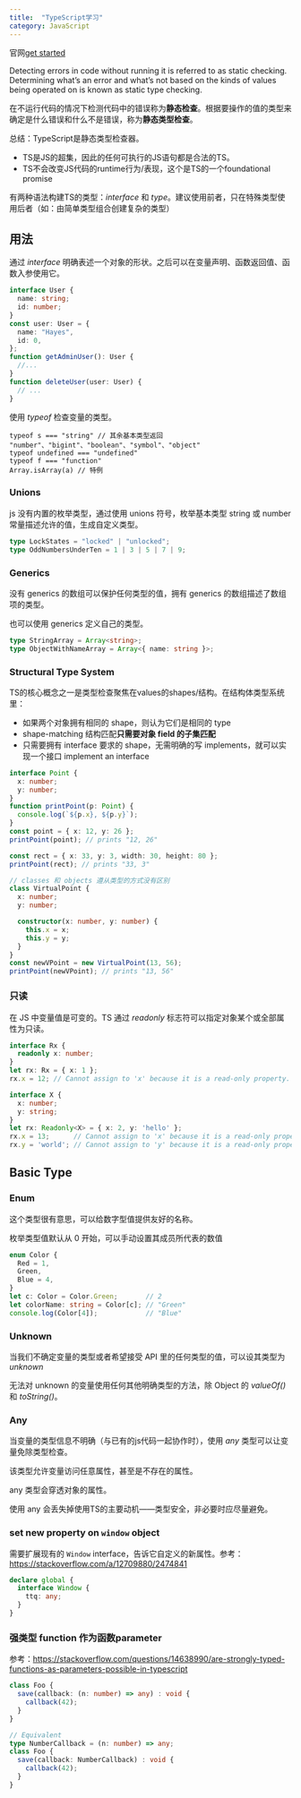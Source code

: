 ```yaml
---
title:  "TypeScript学习"
category: JavaScript
---
```

官网[get started](https://www.typescriptlang.org/docs/handbook/typescript-from-scratch.html)

Detecting errors in code without running it is referred to as static checking. Determining what’s an error and what’s not based on the kinds of values being operated on is known as static type checking.

在不运行代码的情况下检测代码中的错误称为**静态检查**。根据要操作的值的类型来确定是什么错误和什么不是错误，称为**静态类型检查**。

总结：TypeScript是静态类型检查器。

+ TS是JS的超集，因此的任何可执行的JS语句都是合法的TS。
+ TS不会改变JS代码的runtime行为/表现，这个是TS的一个foundational promise

有两种语法构建TS的类型：_interface_ 和 _type_。建议使用前者，只在特殊类型使用后者（如：由简单类型组合创建复杂的类型）

## 用法

通过 _interface_ 明确表述一个对象的形状。之后可以在变量声明、函数返回值、函数入参使用它。

```ts
interface User {
  name: string;
  id: number;
}
const user: User = {
  name: "Hayes",
  id: 0,
};
function getAdminUser(): User {
  //...
}
function deleteUser(user: User) {
  // ...
}
```

使用 _typeof_ 检查变量的类型。

    typeof s === "string" // 其余基本类型返回 "number"、"bigint"、"boolean"、"symbol"、"object"
    typeof undefined === "undefined"
    typeof f === "function"
    Array.isArray(a) // 特例

### Unions

js 没有内置的枚举类型，通过使用 unions 符号，枚举基本类型 string 或 number 常量描述允许的值，生成自定义类型。

```ts
type LockStates = "locked" | "unlocked";
type OddNumbersUnderTen = 1 | 3 | 5 | 7 | 9;
```

### Generics

没有 generics 的数组可以保护任何类型的值，拥有 generics 的数组描述了数组项的类型。

也可以使用 generics 定义自己的类型。

```ts
type StringArray = Array<string>;
type ObjectWithNameArray = Array<{ name: string }>;
```

### Structural Type System

TS的核心概念之一是类型检查聚焦在values的shapes/结构。在结构体类型系统里：

+ 如果两个对象拥有相同的 shape，则认为它们是相同的 type
+ shape-matching 结构匹配**只需要对象 field 的子集匹配**
+ 只需要拥有 interface 要求的 shape，无需明确的写 implements，就可以实现一个接口 implement an interface

```ts
interface Point {
  x: number;
  y: number;
}
function printPoint(p: Point) {
  console.log(`${p.x}, ${p.y}`);
}
const point = { x: 12, y: 26 };
printPoint(point); // prints "12, 26"

const rect = { x: 33, y: 3, width: 30, height: 80 };
printPoint(rect); // prints "33, 3"

// classes 和 objects 遵从类型的方式没有区别
class VirtualPoint {
  x: number;
  y: number;

  constructor(x: number, y: number) {
    this.x = x;
    this.y = y;
  }
}
const newVPoint = new VirtualPoint(13, 56);
printPoint(newVPoint); // prints "13, 56"
```

### 只读

在 JS 中变量值是可变的。TS 通过 _readonly_ 标志符可以指定对象某个或全部属性为只读。

```ts
interface Rx {
  readonly x: number;
}
let rx: Rx = { x: 1 };
rx.x = 12; // Cannot assign to 'x' because it is a read-only property.

interface X {
  x: number;
  y: string;
}
let rx: Readonly<X> = { x: 2, y: 'hello' };
rx.x = 13;      // Cannot assign to 'x' because it is a read-only property
rx.y = 'world'; // Cannot assign to 'y' because it is a read-only property
```

## Basic Type

### Enum

这个类型很有意思，可以给数字型值提供友好的名称。

枚举类型值默认从 0 开始，可以手动设置其成员所代表的数值

```ts
enum Color {
  Red = 1,
  Green,
  Blue = 4,
}
let c: Color = Color.Green;       // 2
let colorName: string = Color[c]; // "Green"
console.log(Color[4]);            // "Blue"
```

### Unknown

当我们不确定变量的类型或者希望接受 API 里的任何类型的值，可以设其类型为 _unknown_

无法对 unknown 的变量使用任何其他明确类型的方法，除 Object 的 _valueOf()_ 和 _toString()_。

### Any

当变量的类型信息不明确（与已有的js代码一起协作时），使用 _any_ 类型可以让变量免除类型检查。

该类型允许变量访问任意属性，甚至是不存在的属性。

any 类型会穿透对象的属性。

使用 any 会丢失掉使用TS的主要动机——类型安全，非必要时应尽量避免。

### set new property on `window` object

需要扩展现有的 `Window` interface，告诉它自定义的新属性。参考：https://stackoverflow.com/a/12709880/2474841

```ts
declare global {
  interface Window {
    ttq: any;
  }
}
```

### 强类型 function 作为函数parameter

参考：https://stackoverflow.com/questions/14638990/are-strongly-typed-functions-as-parameters-possible-in-typescript

```ts
class Foo {
  save(callback: (n: number) => any) : void {
    callback(42);
  }
}

// Equivalent
type NumberCallback = (n: number) => any;
class Foo {
  save(callback: NumberCallback) : void {
    callback(42);
  }
}
```
